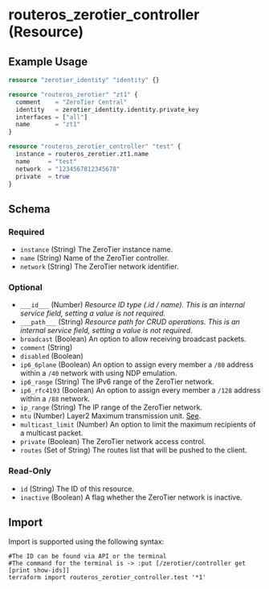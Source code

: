 # routeros_zerotier_controller (Resource)


## Example Usage
```terraform
resource "zerotier_identity" "identity" {}

resource "routeros_zerotier" "zt1" {
  comment    = "ZeroTier Central"
  identity   = zerotier_identity.identity.private_key
  interfaces = ["all"]
  name       = "zt1"
}

resource "routeros_zerotier_controller" "test" {
  instance = routeros_zerotier.zt1.name
  name     = "test"
  network  = "1234567812345678"
  private  = true
}
```

<!-- schema generated by tfplugindocs -->
## Schema

### Required

- `instance` (String) The ZeroTier instance name.
- `name` (String) Name of the ZeroTier controller.
- `network` (String) The ZeroTier network identifier.

### Optional

- `___id___` (Number) <em>Resource ID type (.id / name). This is an internal service field, setting a value is not required.</em>
- `___path___` (String) <em>Resource path for CRUD operations. This is an internal service field, setting a value is not required.</em>
- `broadcast` (Boolean) An option to allow receiving broadcast packets.
- `comment` (String)
- `disabled` (Boolean)
- `ip6_6plane` (Boolean) An option to assign every member a `/80` address within a `/40` network with using NDP emulation.
- `ip6_range` (String) The IPv6 range of the ZeroTier network.
- `ip6_rfc4193` (Boolean) An option to assign every member a `/128` address within a `/88` network.
- `ip_range` (String) The IP range of the ZeroTier network.
- `mtu` (Number) Layer2 Maximum transmission unit. [See](https://wiki.mikrotik.com/wiki/Maximum_Transmission_Unit_on_RouterBoards).
- `multicast_limit` (Number) An option to limit the maximum recipients of a multicast packet.
- `private` (Boolean) The ZeroTier network access control.
- `routes` (Set of String) The routes list that will be pushed to the client.

### Read-Only

- `id` (String) The ID of this resource.
- `inactive` (Boolean) A flag whether the ZeroTier network is inactive.

## Import
Import is supported using the following syntax:
```shell
#The ID can be found via API or the terminal
#The command for the terminal is -> :put [/zerotier/controller get [print show-ids]]
terraform import routeros_zerotier_controller.test '*1'
```
